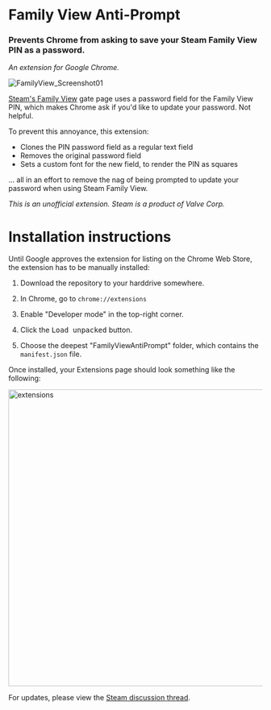 # Family View Anti-Prompt
### Prevents Chrome from asking to save your Steam Family View PIN as a password.

_An extension for Google Chrome._

![FamilyView_Screenshot01](https://user-images.githubusercontent.com/280814/186867223-25c23fcc-0a20-41de-8096-e080d84500b4.jpg)

[Steam's Family View](https://help.steampowered.com/en/faqs/view/6B1A-66BE-E911-3D98) gate page uses a password field for the Family View PIN, which makes Chrome ask if you'd like to update your password. Not helpful.

To prevent this annoyance, this extension:
- Clones the PIN password field as a regular text field
- Removes the original password field
- Sets a custom font for the new field, to render the PIN as squares

... all in an effort to remove the nag of being prompted to update your password when using Steam Family View.

_This is an unofficial extension. Steam is a product of Valve Corp._

# Installation instructions

Until Google approves the extension for listing on the Chrome Web Store, the extension has to be manually installed:

1. Download the repository to your harddrive somewhere.

2. In Chrome, go to `chrome://extensions`

3. Enable "Developer mode" in the top-right corner.

4. Click the <kbd>Load unpacked</kbd> button.

5. Choose the deepest "FamilyViewAntiPrompt" folder, which contains the `manifest.json` file.

Once installed, your Extensions page should look something like the following:

<img width="589" alt="extensions" src="https://user-images.githubusercontent.com/280814/186870958-2e47a125-8f8a-4d0b-a9d2-9f5fa2210235.png">

For updates, please view the [Steam discussion thread](https://steamcommunity.com/groups/familyview/discussions/0/1745644917623322853/).
